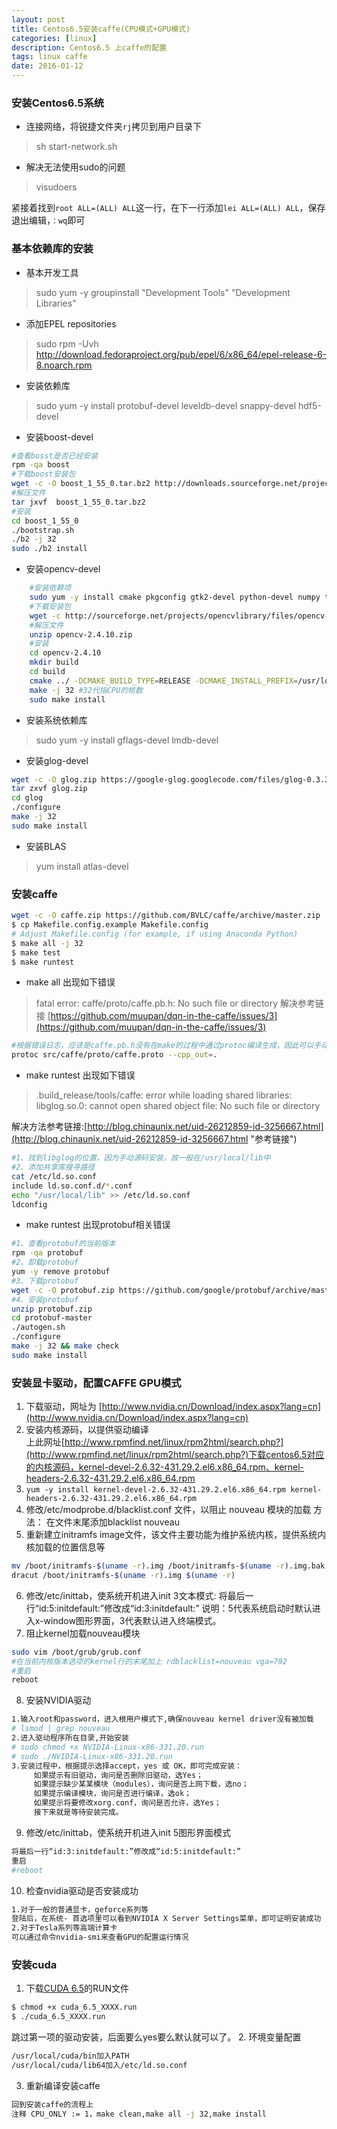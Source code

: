 ```yaml
---
layout: post
title: Centos6.5安装caffe(CPU模式+GPU模式)
categories: [linux]
description: Centos6.5 上caffe的配置
tags: linux caffe 
date: 2016-01-12
---
```


### 安装Centos6.5系统
- 连接网络，将锐捷文件夹`rj`拷贝到用户目录下
> sh start-network.sh

- 解决无法使用sudo的问题
> visudoers

紧接着找到`root ALL=(ALL) ALL`这一行，在下一行添加`lei ALL=(ALL) ALL`，保存退出编辑，`：wq`即可


### 基本依赖库的安装
- 基本开发工具
> sudo yum -y groupinstall "Development Tools" "Development Libraries"

- 添加EPEL repositories
> sudo rpm -Uvh http://download.fedoraproject.org/pub/epel/6/x86_64/epel-release-6-8.noarch.rpm

- 安装依赖库
> sudo yum -y install protobuf-devel leveldb-devel snappy-devel hdf5-devel

- 安装boost-devel
```bash	
#查看bosst是否已经安装
rpm -qa boost
#下载boost安装包
wget -c -O boost_1_55_0.tar.bz2 http://downloads.sourceforge.net/project/boost/boost/1.55.0/boost_1_55_0.tar.bz2?r=http%3A%2F%2Fsourceforge.net%2Fprojects%2Fboost%2Ffiles%2Fboost%2F1.55.0%2F&ts=1385953406&use_mirror=softlayer-ams
#解压文件
tar jxvf  boost_1_55_0.tar.bz2
#安装
cd boost_1_55_0
./bootstrap.sh
./b2 -j 32
sudo ./b2 install
```
- 安装opencv-devel
```bash
	#安装依赖项
	sudo yum -y install cmake pkgconfig gtk2-devel python-devel numpy tbb-devel libpng-devel
	#下载安装包
	wget -c http://sourceforge.net/projects/opencvlibrary/files/opencv-unix/2.4.10/opencv-2.4.10.zip
	#解压文件
	unzip opencv-2.4.10.zip
	#安装
	cd opencv-2.4.10
	mkdir build
	cd build
	cmake ../ -DCMAKE_BUILD_TYPE=RELEASE -DCMAKE_INSTALL_PREFIX=/usr/local -DBUILD_EXAMPLES=ON -DBUILD_NEW_PYTHON_SUPPORT=ON -DINSTALL_PYTHON_EXAMPLES=ON
	make -j 32 #32代指CPU的核数
	sudo make install
```
- 安装系统依赖库
> sudo yum -y install gflags-devel lmdb-devel
- 安装glog-devel
```bash		
wget -c -O glog.zip https://google-glog.googlecode.com/files/glog-0.3.3.tar.gz
tar zxvf glog.zip
cd glog
./configure
make -j 32
sudo make install
```
- 安装BLAS
> yum install atlas-devel

### 安装caffe
```bash
wget -c -O caffe.zip https://github.com/BVLC/caffe/archive/master.zip
$ cp Makefile.config.example Makefile.config
# Adjust Makefile.config (for example, if using Anaconda Python)
$ make all -j 32
$ make test
$ make runtest
```
- make all 出现如下错误
> fatal error: caffe/proto/caffe.pb.h: No such file or directory 
解决参考链接 [https://github.com/muupan/dqn-in-the-caffe/issues/3](https://github.com/muupan/dqn-in-the-caffe/issues/3)
```bash
#根据错误日志，应该是caffe.pb.h没有在make的过程中通过protoc编译生成，因此可以手动编译即可
protoc src/caffe/proto/caffe.proto --cpp_out=.
```
- make runtest 出现如下错误
> .build_release/tools/caffe: error while loading shared libraries: libglog.so.0: cannot open shared object file: No such file or directory
> 
解决方法参考链接:[http://blog.chinaunix.net/uid-26212859-id-3256667.html](http://blog.chinaunix.net/uid-26212859-id-3256667.html "参考链接")
```bash	
#1、找到libglog的位置，因为手动源码安装，故一般在/usr/local/lib中
#2、添加共享库搜寻路径
cat /etc/ld.so.conf
include ld.so.conf.d/*.conf
echo "/usr/local/lib" >> /etc/ld.so.conf
ldconfig
```

- make runtest 出现protobuf相关错误
```bash	
#1、查看protobuf的当前版本
rpm -qa protobuf
#2、卸载protobuf
yum -y remove protobuf
#3、下载protobuf
wget -c -O protobuf.zip https://github.com/google/protobuf/archive/master.zip
#4、安装protobuf
unzip protobuf.zip
cd protobuf-master
./autogen.sh
./configure
make -j 32 && make check
sudo make install
```

### 安装显卡驱动，配置CAFFE GPU模式

1. 下载驱动，网址为 [http://www.nvidia.cn/Download/index.aspx?lang=cn](http://www.nvidia.cn/Download/index.aspx?lang=cn)
2. 安装内核源码，以提供驱动编译</br>
上此网址[http://www.rpmfind.net/linux/rpm2html/search.php?](http://www.rpmfind.net/linux/rpm2html/search.php?)下载centos6.5对应的内核源码，kernel-devel-2.6.32-431.29.2.el6.x86_64.rpm、kernel-headers-2.6.32-431.29.2.el6.x86_64.rpm
3. `yum -y install kernel-devel-2.6.32-431.29.2.el6.x86_64.rpm kernel-headers-2.6.32-431.29.2.el6.x86_64.rpm`
4. 修改/etc/modprobe.d/blacklist.conf 文件，以阻止 nouveau 模块的加载
方法： 在文件末尾添加blacklist nouveau
5. 重新建立initramfs image文件，该文件主要功能为维护系统内核，提供系统内核加载的位置信息等
```bash
mv /boot/initramfs-$(uname -r).img /boot/initramfs-$(uname -r).img.bak
dracut /boot/initramfs-$(uname -r).img $(uname -r)
```
6. 修改/etc/inittab，使系统开机进入init 3文本模式:
将最后一行“id:5:initdefault:”修改成“id:3:initdefault:”
说明：5代表系统启动时默认进入x-window图形界面，3代表默认进入终端模式。
7. 阻止kernel加载nouveau模块
```bash
sudo vim /boot/grub/grub.conf
#在当前内核版本选项的kernel行的末尾加上 rdblacklist=nouveau vga=792
#重启 
reboot
```
8. ​安装NVIDIA驱动
```bash
1.输入root和password，进入根用户模式下,确保nouveau kernel driver没有被加载
# lsmod | grep nouveau
2.进入驱动程序所在目录,开始安装
# sudo chmod +x NVIDIA-Linux-x86-331.20.run
# sudo ./NVIDIA-Linux-x86-331.20.run
3.安装过程中，根据提示选择accept，yes 或 OK，即可完成安装：
     如果提示有旧驱动，询问是否删除旧驱动，选Yes；
     如果提示缺少某某模块（modules），询问是否上网下载，选no；
     如果提示编译模块，询问是否进行编译，选ok；
     如果提示将要修改xorg.conf，询问是否允许，选Yes；
     接下来就是等待安装完成。
```
9. 修改/etc/inittab，使系统开机进入init 5图形界面模式
```bash
将最后一行“id:3:initdefault:”修改成“id:5:initdefault:”
重启
#reboot
```
10. 检查nvidia驱动是否安装成功
```bash	
1.对于一般的普通显卡，geforce系列等
登陆后，在系统- 首选项里可以看到NVIDIA X Server Settings菜单，即可证明安装成功
2.对于Tesla系列等高端计算卡
可以通过命令nvidia-smi来查看GPU的配置运行情况
```

### 安装cuda
1. 下载[CUDA 6.5](http://developer.download.nvidia.com/compute/cuda/6_5/rel/installers/cuda_6.5.14_linux_64.run)的RUN文件
```bash
$ chmod +x cuda_6.5_XXXX.run
$ ./cuda_6.5_XXXX.run
```
跳过第一项的驱动安装，后面要么yes要么默认就可以了。
2. 环境变量配置
```bash
/usr/local/cuda/bin加入PATH
/usr/local/cuda/lib64加入/etc/ld.so.conf
```
3. 重新编译安装caffe
```bash
回到安装caffe的流程上
注释 CPU_ONLY := 1，make clean,make all -j 32,make install
```

